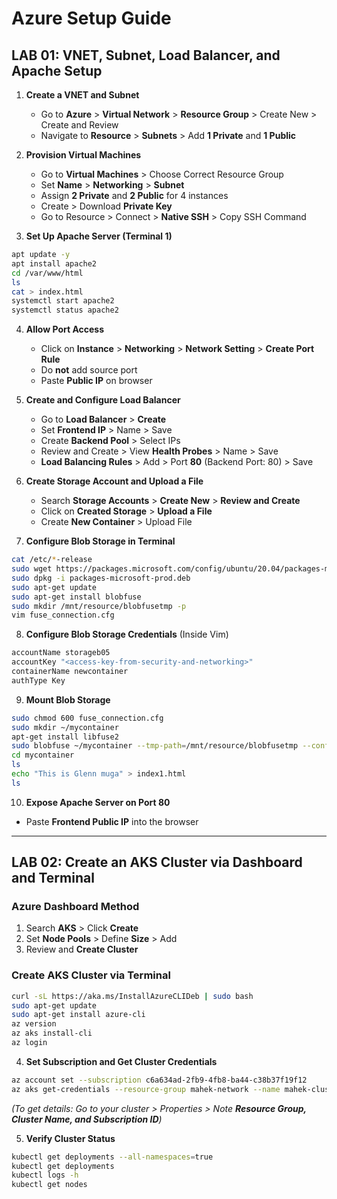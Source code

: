 # Azure Setup Guide

## **LAB 01**: VNET, Subnet, Load Balancer, and Apache Setup

1. **Create a VNET and Subnet**<br>
   - Go to **Azure** > **Virtual Network** > **Resource Group** > Create New > Create and Review<br>
   - Navigate to **Resource** > **Subnets** > Add **1 Private** and **1 Public**<br>

2. **Provision Virtual Machines**<br>
   - Go to **Virtual Machines** > Choose Correct Resource Group<br>
   - Set **Name** > **Networking** > **Subnet**<br>
   - Assign **2 Private** and **2 Public** for 4 instances<br>
   - Create > Download **Private Key**<br>
   - Go to Resource > Connect > **Native SSH** > Copy SSH Command<br>

3. **Set Up Apache Server (Terminal 1)**<br>
```sh
apt update -y
apt install apache2
cd /var/www/html
ls
cat > index.html
systemctl start apache2
systemctl status apache2
```

4. **Allow Port Access**<br>
   - Click on **Instance** > **Networking** > **Network Setting** > **Create Port Rule**<br>
   - Do **not** add source port<br>
   - Paste **Public IP** on browser<br>

5. **Create and Configure Load Balancer**<br>
   - Go to **Load Balancer** > **Create**<br>
   - Set **Frontend IP** > Name > Save<br>
   - Create **Backend Pool** > Select IPs<br>
   - Review and Create > View **Health Probes** > Name > Save<br>
   - **Load Balancing Rules** > Add > Port **80** (Backend Port: 80) > Save<br>

6. **Create Storage Account and Upload a File**<br>
   - Search **Storage Accounts** > **Create New** > **Review and Create**<br>
   - Click on **Created Storage** > **Upload a File**<br>
   - Create **New Container** > Upload File<br>

7. **Configure Blob Storage in Terminal**<br>
```sh
cat /etc/*-release
sudo wget https://packages.microsoft.com/config/ubuntu/20.04/packages-microsoft-prod.deb
sudo dpkg -i packages-microsoft-prod.deb
sudo apt-get update
sudo apt-get install blobfuse
sudo mkdir /mnt/resource/blobfusetmp -p
vim fuse_connection.cfg
```

8. **Configure Blob Storage Credentials** (Inside Vim)<br>
```sh
accountName storageb05
accountKey "<access-key-from-security-and-networking>"
containerName newcontainer
authType Key
```

9. **Mount Blob Storage**<br>
```sh
sudo chmod 600 fuse_connection.cfg
sudo mkdir ~/mycontainer
apt-get install libfuse2
sudo blobfuse ~/mycontainer --tmp-path=/mnt/resource/blobfusetmp --config-file=fuse_connection.cfg -o attr_timeout=240 -o entry_timeout=240 -o negative_timeout=120
cd mycontainer
ls
echo "This is Glenn muga" > index1.html
ls
```

10. **Expose Apache Server on Port 80**<br>
   - Paste **Frontend Public IP** into the browser<br>

---

## **LAB 02**: Create an AKS Cluster via Dashboard and Terminal

### **Azure Dashboard Method**<br>
1. Search **AKS** > Click **Create**<br>
2. Set **Node Pools** > Define **Size** > Add<br>
3. Review and **Create Cluster**<br>

### **Create AKS Cluster via Terminal**<br>
```sh
curl -sL https://aka.ms/InstallAzureCLIDeb | sudo bash
sudo apt-get update
sudo apt-get install azure-cli
az version
az aks install-cli
az login
```

4. **Set Subscription and Get Cluster Credentials**<br>
```sh
az account set --subscription c6a634ad-2fb9-4fb8-ba44-c38b37f19f12
az aks get-credentials --resource-group mahek-network --name mahek-cluster --overwrite-existing
```

_(To get details: Go to your cluster > Properties > Note **Resource Group, Cluster Name, and Subscription ID**)_<br>

5. **Verify Cluster Status**<br>
```sh
kubectl get deployments --all-namespaces=true
kubectl get deployments
kubectl logs -h
kubectl get nodes
```
